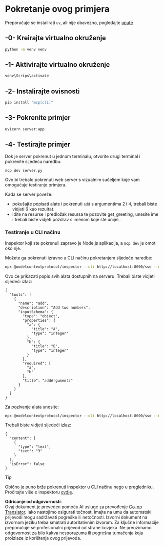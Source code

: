 <!--
CO_OP_TRANSLATOR_METADATA:
{
  "original_hash": "69ba3bd502bd743233137bac5539c08b",
  "translation_date": "2025-08-18T22:11:58+00:00",
  "source_file": "03-GettingStarted/05-sse-server/solution/python/README.md",
  "language_code": "hr"
}
-->
# Pokretanje ovog primjera

Preporučuje se instalirati `uv`, ali nije obavezno, pogledajte [upute](https://docs.astral.sh/uv/#highlights)

## -0- Kreirajte virtualno okruženje

```bash
python -m venv venv
```

## -1- Aktivirajte virtualno okruženje

```bash
venv\Scrips\activate
```

## -2- Instalirajte ovisnosti

```bash
pip install "mcp[cli]"
```

## -3- Pokrenite primjer

```bash
uvicorn server:app
```

## -4- Testirajte primjer

Dok je server pokrenut u jednom terminalu, otvorite drugi terminal i pokrenite sljedeću naredbu:

```bash
mcp dev server.py
```

Ovo bi trebalo pokrenuti web server s vizualnim sučeljem koje vam omogućuje testiranje primjera.

Kada se server poveže:

- pokušajte popisati alate i pokrenuti `add` s argumentima 2 i 4, trebali biste vidjeti 6 kao rezultat.
- idite na resurse i predložak resursa te pozovite get_greeting, unesite ime i trebali biste vidjeti pozdrav s imenom koje ste unijeli.

### Testiranje u CLI načinu

Inspektor koji ste pokrenuli zapravo je Node.js aplikacija, a `mcp dev` je omot oko nje.

Možete ga pokrenuti izravno u CLI načinu pokretanjem sljedeće naredbe:

```bash
npx @modelcontextprotocol/inspector --cli http://localhost:8000/sse --method tools/list
```

Ovo će prikazati popis svih alata dostupnih na serveru. Trebali biste vidjeti sljedeći izlaz:

```text
{
  "tools": [
    {
      "name": "add",
      "description": "Add two numbers",
      "inputSchema": {
        "type": "object",
        "properties": {
          "a": {
            "title": "A",
            "type": "integer"
          },
          "b": {
            "title": "B",
            "type": "integer"
          }
        },
        "required": [
          "a",
          "b"
        ],
        "title": "addArguments"
      }
    }
  ]
}
```

Za pozivanje alata unesite:

```bash
npx @modelcontextprotocol/inspector --cli http://localhost:8000/sse --method tools/call --tool-name add --tool-arg a=1 --tool-arg b=2
```

Trebali biste vidjeti sljedeći izlaz:

```text
{
  "content": [
    {
      "type": "text",
      "text": "3"
    }
  ],
  "isError": false
}
```

> [!TIP]
> Obično je puno brže pokrenuti inspektor u CLI načinu nego u pregledniku.
> Pročitajte više o inspektoru [ovdje](https://github.com/modelcontextprotocol/inspector).

**Odricanje od odgovornosti**:  
Ovaj dokument je preveden pomoću AI usluge za prevođenje [Co-op Translator](https://github.com/Azure/co-op-translator). Iako nastojimo osigurati točnost, imajte na umu da automatski prijevodi mogu sadržavati pogreške ili netočnosti. Izvorni dokument na izvornom jeziku treba smatrati autoritativnim izvorom. Za ključne informacije preporučuje se profesionalni prijevod od strane čovjeka. Ne preuzimamo odgovornost za bilo kakva nesporazuma ili pogrešna tumačenja koja proizlaze iz korištenja ovog prijevoda.